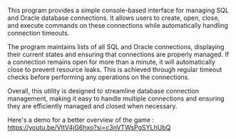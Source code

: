 This program provides a simple console-based interface for managing SQL and Oracle database connections. It allows users to create, open, close, and execute commands on these connections while automatically handling connection timeouts.

The program maintains lists of all SQL and Oracle connections, displaying their current states and ensuring that connections are properly managed. If a connection remains open for more than a minute, it will automatically close to prevent resource leaks. This is achieved through regular timeout checks before performing any operations on the connections.

Overall, this utility is designed to streamline database connection management, making it easy to handle multiple connections and ensuring they are efficiently managed and closed when necessary.


Here's a demo for a better overview of the game : https://youtu.be/VItV4jG6hxo?si=c3nVTWsPgSYLhUbQ
